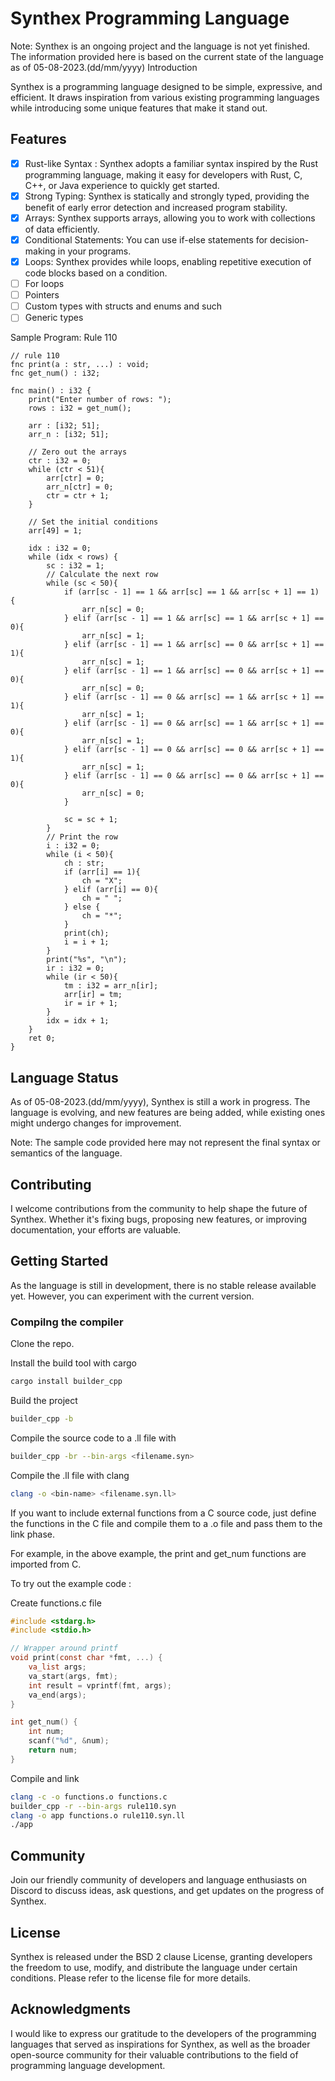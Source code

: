 # Synthex Programming Language

Note: Synthex is an ongoing project and the language is not yet finished. The information provided here is based on the current state of the language as of 05-08-2023.(dd/mm/yyyy)
Introduction

Synthex is a programming language designed to be simple, expressive, and efficient. It draws inspiration from various existing programming languages while introducing some unique features that make it stand out.

## Features

- [x] Rust-like Syntax : Synthex adopts a familiar syntax inspired by the Rust programming language, making it easy for developers with Rust, C, C++, or Java experience to quickly get started.
- [x] Strong Typing: Synthex is statically and strongly typed, providing the benefit of early error detection and increased program stability.
- [x] Arrays: Synthex supports arrays, allowing you to work with collections of data efficiently.
- [x] Conditional Statements: You can use if-else statements for decision-making in your programs.
- [x] Loops: Synthex provides while loops, enabling repetitive execution of code blocks based on a condition.
- [ ] For loops
- [ ] Pointers
- [ ] Custom types with structs and enums and such
- [ ] Generic types

Sample Program: Rule 110

```synthex
// rule 110
fnc print(a : str, ...) : void;
fnc get_num() : i32;

fnc main() : i32 {
    print("Enter number of rows: ");
    rows : i32 = get_num();

    arr : [i32; 51];
    arr_n : [i32; 51];

    // Zero out the arrays
    ctr : i32 = 0;
    while (ctr < 51){
        arr[ctr] = 0;
        arr_n[ctr] = 0;
        ctr = ctr + 1;
    }

    // Set the initial conditions
    arr[49] = 1;

    idx : i32 = 0;
    while (idx < rows) {
        sc : i32 = 1;
        // Calculate the next row
        while (sc < 50){
            if (arr[sc - 1] == 1 && arr[sc] == 1 && arr[sc + 1] == 1) {
                arr_n[sc] = 0;
            } elif (arr[sc - 1] == 1 && arr[sc] == 1 && arr[sc + 1] == 0){
                arr_n[sc] = 1;
            } elif (arr[sc - 1] == 1 && arr[sc] == 0 && arr[sc + 1] == 1){
                arr_n[sc] = 1;
            } elif (arr[sc - 1] == 1 && arr[sc] == 0 && arr[sc + 1] == 0){
                arr_n[sc] = 0;
            } elif (arr[sc - 1] == 0 && arr[sc] == 1 && arr[sc + 1] == 1){
                arr_n[sc] = 1;
            } elif (arr[sc - 1] == 0 && arr[sc] == 1 && arr[sc + 1] == 0){
                arr_n[sc] = 1;
            } elif (arr[sc - 1] == 0 && arr[sc] == 0 && arr[sc + 1] == 1){
                arr_n[sc] = 1;
            } elif (arr[sc - 1] == 0 && arr[sc] == 0 && arr[sc + 1] == 0){
                arr_n[sc] = 0;
            }

            sc = sc + 1;
        }
        // Print the row
        i : i32 = 0;
        while (i < 50){
            ch : str;
            if (arr[i] == 1){
                ch = "X";
            } elif (arr[i] == 0){
                ch = " ";
            } else {
                ch = "*";
            }
            print(ch);
            i = i + 1;
        }
        print("%s", "\n");
        ir : i32 = 0;
        while (ir < 50){
            tm : i32 = arr_n[ir];
            arr[ir] = tm;
            ir = ir + 1;
        }
        idx = idx + 1;
    }
    ret 0;
}
```

## Language Status

As of 05-08-2023.(dd/mm/yyyy), Synthex is still a work in progress. The language is evolving, and new features are being added, while existing ones might undergo changes for improvement.

Note: The sample code provided here may not represent the final syntax or semantics of the language.

## Contributing

I welcome contributions from the community to help shape the future of Synthex. Whether it's fixing bugs, proposing new features, or improving documentation, your efforts are valuable.


## Getting Started

As the language is still in development, there is no stable release available yet. However, you can experiment with the current version.

### Compilng the compiler

Clone the repo.

Install the build tool with cargo

```sh
cargo install builder_cpp
```

Build the project

```sh
builder_cpp -b
```

Compile the source code to a .ll file with

```sh
builder_cpp -br --bin-args <filename.syn>
```

Compile the .ll file with clang

```sh
clang -o <bin-name> <filename.syn.ll>
```

If you want to include external functions from a C source code, just define the functions in the C file and compile them to a .o file and pass them to the link phase.

For example, in the above example, the print and get_num functions are imported from C.

To try out the example code :

Create functions.c file
```c
#include <stdarg.h>
#include <stdio.h>

// Wrapper around printf
void print(const char *fmt, ...) {
    va_list args;
    va_start(args, fmt);
    int result = vprintf(fmt, args);
    va_end(args);
}

int get_num() {
    int num;
    scanf("%d", &num);
    return num;
}
```

Compile and link

```sh
clang -c -o functions.o functions.c
builder_cpp -r --bin-args rule110.syn
clang -o app functions.o rule110.syn.ll
./app
```

## Community

Join our friendly community of developers and language enthusiasts on Discord to discuss ideas, ask questions, and get updates on the progress of Synthex.

## License

Synthex is released under the BSD 2 clause License, granting developers the freedom to use, modify, and distribute the language under certain conditions. Please refer to the license file for more details.

## Acknowledgments

I would like to express our gratitude to the developers of the programming languages that served as inspirations for Synthex, as well as the broader open-source community for their valuable contributions to the field of programming language development.